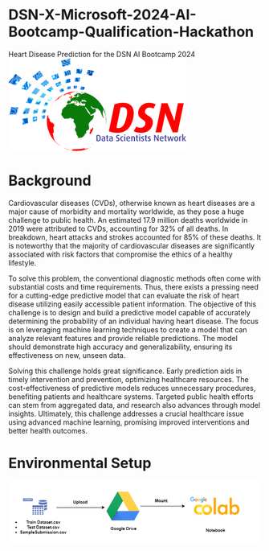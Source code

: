# DSN-X-Microsoft-2024-AI-Bootcamp-Qualification-Hackathon
Heart Disease Prediction for the DSN AI Bootcamp 2024
![](dsn.png)

# Background
Cardiovascular diseases (CVDs), otherwise known as heart diseases are a major cause of morbidity and mortality worldwide, as they pose a huge challenge to public health. An estimated 17.9 million deaths worldwide in 2019 were attributed to CVDs, accounting for 32% of all deaths. In breakdown, heart attacks and strokes accounted for 85% of these deaths. It is noteworthy that the majority of cardiovascular diseases are significantly associated with risk factors that compromise the ethics of a healthy lifestyle. 

To solve this problem, the conventional diagnostic methods often come with substantial costs and time requirements. Thus, there exists a pressing need for a cutting-edge predictive model that can evaluate the risk of heart disease utilizing easily accessible patient information. The objective of this challenge is to design and build a predictive model capable of accurately determining the probability of an individual having heart disease. The focus is on leveraging machine learning techniques to create a model that can analyze relevant features and provide reliable predictions. The model should demonstrate high accuracy and generalizability, ensuring its effectiveness on new, unseen data.

Solving this challenge holds great significance. Early prediction aids in timely intervention and prevention, optimizing healthcare resources. The cost-effectiveness of predictive models reduces unnecessary procedures, benefiting patients and healthcare systems. Targeted public health efforts can stem from aggregated data, and research also advances through model insights. Ultimately, this challenge addresses a crucial healthcare issue using advanced machine learning, promising improved interventions and better health outcomes.


# Environmental Setup
![](setup.png)
